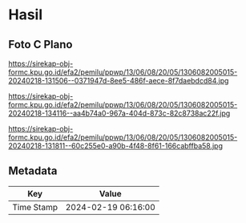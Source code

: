 # Hasil

## Foto C Plano

https://sirekap-obj-formc.kpu.go.id/efa2/pemilu/ppwp/13/06/08/20/05/1306082005015-20240218-131506--0371947d-8ee5-486f-aece-8f7daebdcd84.jpg

https://sirekap-obj-formc.kpu.go.id/efa2/pemilu/ppwp/13/06/08/20/05/1306082005015-20240218-134116--aa4b74a0-967a-404d-873c-82c8738ac22f.jpg

https://sirekap-obj-formc.kpu.go.id/efa2/pemilu/ppwp/13/06/08/20/05/1306082005015-20240218-131811--60c255e0-a90b-4f48-8f61-166cabffba58.jpg


## Metadata

| Key        | Value               |
| ---------- | ------------------- |
| Time Stamp | 2024-02-19 06:16:00 |



